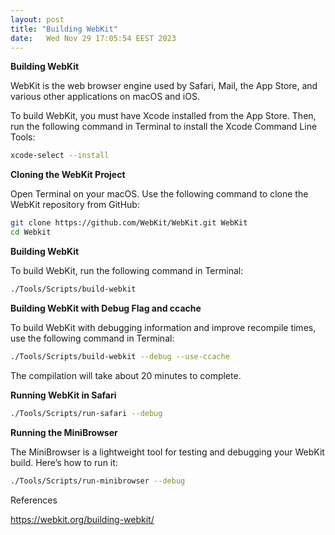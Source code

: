 ```yaml
---
layout: post
title: "Building WebKit"
date:	Wed Nov 29 17:05:54 EEST 2023
---
```


**Building WebKit**

WebKit is the web browser engine used by Safari, Mail, the App Store, and various other applications on macOS and iOS.

To build WebKit, you must have Xcode installed from the App Store. Then, run the following command in Terminal to install the Xcode Command Line Tools:
```zsh
xcode-select --install
```

**Cloning the WebKit Project**

Open Terminal on your macOS.
Use the following command to clone the WebKit repository from GitHub:
```zsh
git clone https://github.com/WebKit/WebKit.git WebKit
cd Webkit
```

**Building WebKit**

To build WebKit, run the following command in Terminal:
```zsh
./Tools/Scripts/build-webkit
```

**Building WebKit with Debug Flag and ccache**

To build WebKit with debugging information and improve recompile times, use the following command in Terminal:
```zsh
./Tools/Scripts/build-webkit --debug --use-ccache
```
The compilation will take about 20 minutes to complete.


**Running WebKit in Safari**
```zsh
./Tools/Scripts/run-safari --debug
```

**Running the MiniBrowser**

The MiniBrowser is a lightweight tool for testing and debugging your WebKit build. Here’s how to run it:
```zsh
./Tools/Scripts/run-minibrowser --debug
```


References

https://webkit.org/building-webkit/
